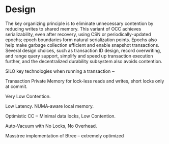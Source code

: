 # Design<a name="EN-US_TOPIC_0257867433"></a>

The key organizing principle is to eliminate unnecessary contention by reducing writes to shared memory. This variant of OCC achieves serializability, even after recovery, using CSN or periodically-updated epochs; epoch boundaries form natural serialization points. Epochs also help make garbage collection efficient and enable snapshot transactions. Several design choices, such as transaction ID design, record overwriting, and range query support, simplify and speed up transaction execution further, and the decentralized durability subsystem also avoids contention.

SILO key technologies when running a transaction ‒

Transaction Private Memory for lock-less reads and writes, short locks only at commit.

Very Low Contention.

Low Latency. NUMA-aware local memory.

Optimistic CC ‒ Minimal data locks, Low Contention.

Auto-Vacuum with No Locks, No Overhead.

Masstree implementation of Btree – extremely optimized

